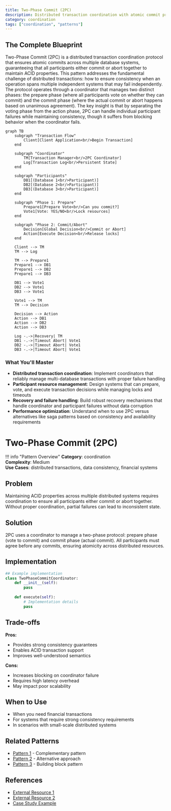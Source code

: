 ```yaml
---
title: Two-Phase Commit (2PC)
description: Distributed transaction coordination with atomic commit protocol
category: coordination
tags: ["coordination", "patterns"]
---
```


## The Complete Blueprint

Two-Phase Commit (2PC) is a distributed transaction coordination protocol that ensures atomic commits across multiple database systems, guaranteeing that all participants either commit or abort together to maintain ACID properties. This pattern addresses the fundamental challenge of distributed transactions: how to ensure consistency when an operation spans multiple independent systems that may fail independently. The protocol operates through a coordinator that manages two distinct phases: the prepare phase (where all participants vote on whether they can commit) and the commit phase (where the actual commit or abort happens based on unanimous agreement). The key insight is that by separating the voting phase from the action phase, 2PC can handle individual participant failures while maintaining consistency, though it suffers from blocking behavior when the coordinator fails.

```mermaid
graph TB
    subgraph "Transaction Flow"
        Client[Client Application<br/>Begin Transaction]
    end
    
    subgraph "Coordinator"
        TM[Transaction Manager<br/>2PC Coordinator]
        Log[Transaction Log<br/>Persistent State]
    end
    
    subgraph "Participants"
        DB1[(Database 1<br/>Participant)]
        DB2[(Database 2<br/>Participant)]
        DB3[(Database 3<br/>Participant)]
    end
    
    subgraph "Phase 1: Prepare"
        Prepare1[Prepare Vote<br/>Can you commit?]
        Vote1[Vote: YES/NO<br/>Lock resources]
    end
    
    subgraph "Phase 2: Commit/Abort"
        Decision[Global Decision<br/>Commit or Abort]
        Action[Execute Decision<br/>Release locks]
    end
    
    Client --> TM
    TM --> Log
    
    TM --> Prepare1
    Prepare1 --> DB1
    Prepare1 --> DB2
    Prepare1 --> DB3
    
    DB1 --> Vote1
    DB2 --> Vote1
    DB3 --> Vote1
    
    Vote1 --> TM
    TM --> Decision
    
    Decision --> Action
    Action --> DB1
    Action --> DB2
    Action --> DB3
    
    Log -.->|Recovery| TM
    DB1 -.->|Timeout Abort| Vote1
    DB2 -.->|Timeout Abort| Vote1
    DB3 -.->|Timeout Abort| Vote1
```

### What You'll Master

- **Distributed transaction coordination**: Implement coordinators that reliably manage multi-database transactions with proper failure handling
- **Participant resource management**: Design systems that can prepare, vote, and execute transaction decisions while managing locks and timeouts
- **Recovery and failure handling**: Build robust recovery mechanisms that handle coordinator and participant failures without data corruption
- **Performance optimization**: Understand when to use 2PC versus alternatives like saga patterns based on consistency and availability requirements

# Two-Phase Commit (2PC)

!!! info "Pattern Overview"
    **Category**: coordination  
    **Complexity**: Medium  
    **Use Cases**: distributed transactions, data consistency, financial systems

## Problem

Maintaining ACID properties across multiple distributed systems requires coordination to ensure all participants either commit or abort together. Without proper coordination, partial failures can lead to inconsistent state.

## Solution

2PC uses a coordinator to manage a two-phase protocol: prepare phase (vote to commit) and commit phase (actual commit). All participants must agree before any commits, ensuring atomicity across distributed resources.

## Implementation

```python
## Example implementation
class TwoPhaseCommitCoordinator:
    def __init__(self):
        pass
    
    def execute(self):
        # Implementation details
        pass
```

## Trade-offs

**Pros:**
- Provides strong consistency guarantees
- Enables ACID transaction support
- Improves well-understood semantics

**Cons:**
- Increases blocking on coordinator failure
- Requires high latency overhead
- May impact poor scalability

## When to Use

- When you need financial transactions
- For systems that require strong consistency requirements
- In scenarios with small-scale distributed systems

## Related Patterns

- [Pattern 1](../related-pattern-1.md) - Complementary pattern
- [Pattern 2](../related-pattern-2.md) - Alternative approach
- [Pattern 3](../related-pattern-3.md) - Building block pattern

## References

- [External Resource 1](#)
- [External Resource 2](#)
- [Case Study Example](../../architects-handbook/case-studies/example.md)
